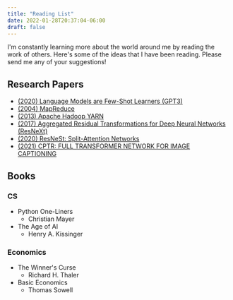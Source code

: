 ```yaml
---
title: "Reading List"
date: 2022-01-28T20:37:04-06:00
draft: false
---
```


I'm constantly learning more about the world around me by reading the work of others.  Here's some of the ideas that I have been reading.  Please send me any of your suggestions!

## Research Papers

- [(2020) Language Models are Few-Shot Learners (GPT3)](https://arxiv.org/pdf/2005.14165.pdf)
- [(2004) MapReduce](https://static.googleusercontent.com/media/research.google.com/en//archive/mapreduce-osdi04.pdf)
- [(2013) Apache Hadoop YARN](https://www.cse.ust.hk/~weiwa/teaching/Fall15-COMP6611B/reading_list/YARN.pdf)
- [(2017) Aggregated Residual Transformations for Deep Neural Networks (ResNeXt)](https://arxiv.org/pdf/1611.05431.pdf)
- [(2020) ResNeSt: Split-Attention Networks](https://arxiv.org/pdf/2004.08955.pdf)
- [(2021) CPTR: FULL TRANSFORMER NETWORK FOR IMAGE CAPTIONING](https://arxiv.org/pdf/2101.10804.pdf)

## Books

### CS

- Python One-Liners
    - Christian Mayer
- The Age of AI
    - Henry A. Kissinger

### Economics

- The Winner's Curse
    - Richard H. Thaler
- Basic Economics
    - Thomas Sowell
